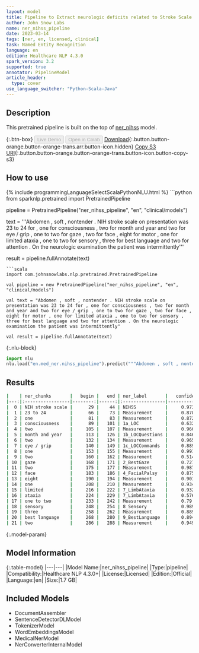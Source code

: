 ```yaml
---
layout: model
title: Pipeline to Extract neurologic deficits related to Stroke Scale (NIHSS)
author: John Snow Labs
name: ner_nihss_pipeline
date: 2023-03-14
tags: [ner, en, licensed, clinical]
task: Named Entity Recognition
language: en
edition: Healthcare NLP 4.3.0
spark_version: 3.2
supported: true
annotator: PipelineModel
article_header:
  type: cover
use_language_switcher: "Python-Scala-Java"
---
```


## Description

This pretrained pipeline is built on the top of [ner_nihss](https://nlp.johnsnowlabs.com/2021/11/15/ner_nihss_en.html) model.

{:.btn-box}
<button class="button button-orange" disabled>Live Demo</button>
<button class="button button-orange" disabled>Open in Colab</button>
[Download](https://s3.amazonaws.com/auxdata.johnsnowlabs.com/clinical/models/ner_nihss_pipeline_en_4.3.0_3.2_1678778218996.zip){:.button.button-orange.button-orange-trans.arr.button-icon.hidden}
[Copy S3 URI](s3://auxdata.johnsnowlabs.com/clinical/models/ner_nihss_pipeline_en_4.3.0_3.2_1678778218996.zip){:.button.button-orange.button-orange-trans.button-icon.button-copy-s3}

## How to use



<div class="tabs-box" markdown="1">
{% include programmingLanguageSelectScalaPythonNLU.html %}
```python
from sparknlp.pretrained import PretrainedPipeline

pipeline = PretrainedPipeline("ner_nihss_pipeline", "en", "clinical/models")

text = '''Abdomen , soft , nontender . NIH stroke scale on presentation was 23 to 24 for , one for consciousness , two for month and year and two for eye / grip , one to two for gaze , two for face , eight for motor , one for limited ataxia , one to two for sensory , three for best language and two for attention . On the neurologic examination the patient was intermittently'''

result = pipeline.fullAnnotate(text)
```
```scala
import com.johnsnowlabs.nlp.pretrained.PretrainedPipeline

val pipeline = new PretrainedPipeline("ner_nihss_pipeline", "en", "clinical/models")

val text = "Abdomen , soft , nontender . NIH stroke scale on presentation was 23 to 24 for , one for consciousness , two for month and year and two for eye / grip , one to two for gaze , two for face , eight for motor , one for limited ataxia , one to two for sensory , three for best language and two for attention . On the neurologic examination the patient was intermittently"

val result = pipeline.fullAnnotate(text)
```


{:.nlu-block}
```python
import nlu
nlu.load("en.med_ner.nihss_pipeline").predict("""Abdomen , soft , nontender . NIH stroke scale on presentation was 23 to 24 for , one for consciousness , two for month and year and two for eye / grip , one to two for gaze , two for face , eight for motor , one for limited ataxia , one to two for sensory , three for best language and two for attention . On the neurologic examination the patient was intermittently""")
```

</div>

## Results

```bash
|    | ner_chunks       |   begin |   end | ner_label       |   confidence |
|---:|:-----------------|--------:|------:|:----------------|-------------:|
|  0 | NIH stroke scale |      29 |    44 | NIHSS           |     0.973533 |
|  1 | 23 to 24         |      66 |    73 | Measurement     |     0.870567 |
|  2 | one              |      81 |    83 | Measurement     |     0.8726   |
|  3 | consciousness    |      89 |   101 | 1a_LOC          |     0.6322   |
|  4 | two              |     105 |   107 | Measurement     |     0.9665   |
|  5 | month and year   |     113 |   126 | 1b_LOCQuestions |     0.846433 |
|  6 | two              |     132 |   134 | Measurement     |     0.9659   |
|  7 | eye / grip       |     140 |   149 | 1c_LOCCommands  |     0.889433 |
|  8 | one              |     153 |   155 | Measurement     |     0.9917   |
|  9 | two              |     160 |   162 | Measurement     |     0.5144   |
| 10 | gaze             |     168 |   171 | 2_BestGaze      |     0.7272   |
| 11 | two              |     175 |   177 | Measurement     |     0.9872   |
| 12 | face             |     183 |   186 | 4_FacialPalsy   |     0.8758   |
| 13 | eight            |     190 |   194 | Measurement     |     0.9013   |
| 14 | one              |     208 |   210 | Measurement     |     0.9343   |
| 15 | limited          |     216 |   222 | 7_LimbAtaxia    |     0.9326   |
| 16 | ataxia           |     224 |   229 | 7_LimbAtaxia    |     0.5762   |
| 17 | one to two       |     233 |   242 | Measurement     |     0.79     |
| 18 | sensory          |     248 |   254 | 8_Sensory       |     0.9892   |
| 19 | three            |     258 |   262 | Measurement     |     0.8896   |
| 20 | best language    |     268 |   280 | 9_BestLanguage  |     0.89415  |
| 21 | two              |     286 |   288 | Measurement     |     0.949    |
```

{:.model-param}
## Model Information

{:.table-model}
|---|---|
|Model Name:|ner_nihss_pipeline|
|Type:|pipeline|
|Compatibility:|Healthcare NLP 4.3.0+|
|License:|Licensed|
|Edition:|Official|
|Language:|en|
|Size:|1.7 GB|

## Included Models

- DocumentAssembler
- SentenceDetectorDLModel
- TokenizerModel
- WordEmbeddingsModel
- MedicalNerModel
- NerConverterInternalModel